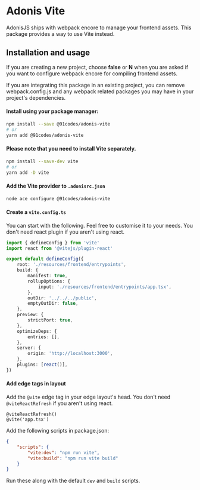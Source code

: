 # Adonis Vite

AdonisJS ships with webpack encore to manage your frontend assets. This package provides a way to use Vite instead.

## Installation and usage

If you are creating a new project, choose **false** or **N** when you are asked if you want to configure webpack encore for compiling frontend assets.

If you are integrating this package in an existing project, you can remove webpack.config.js and any webpack related packages you may have in your project's dependencies.

#### Install using your package manager:

```sh
npm install --save @91codes/adonis-vite
# or
yarn add @91codes/adonis-vite
```

#### Please note that you need to install Vite separately.

```sh
npm install --save-dev vite
# or
yarn add -D vite
```

#### Add the Vite provider to `.adonisrc.json`

```sh
node ace configure @91codes/adonis-vite
```

#### Create a `vite.config.ts`

You can start with the following. Feel free to customise it to your needs. You don't need react plugin if you aren't using react.

```ts
import { defineConfig } from 'vite'
import react from '@vitejs/plugin-react'

export default defineConfig({
	root: './resources/frontend/entrypoints',
	build: {
		manifest: true,
		rollupOptions: {
			input: './resources/frontend/entrypoints/app.tsx',
		},
		outDir: '../../../public',
		emptyOutDir: false,
	},
	preview: {
		strictPort: true,
	},
	optimizeDeps: {
		entries: [],
	},
	server: {
		origin: 'http://localhost:3000',
	},
	plugins: [react()],
})
```

#### Add edge tags in layout

Add the `@vite` edge tag in your edge layout's head. You don't need `@viteReactRefresh` if you aren't using react.

```edge
@viteReactRefresh()
@vite('app.tsx')
```

Add the following scripts in package.json:

```json
{
	"scripts": {
		"vite:dev": "npm run vite",
		"vite:build": "npm run vite build"
	}
}
```

Run these along with the default `dev` and `build` scripts.
